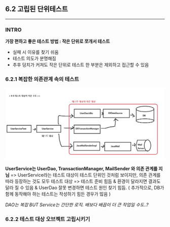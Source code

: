 ## 6.2 고립된 단위테스트

<hr />

### INTRO
**가장 편하고 좋은 테스트 방법 : 작은 단위로 쪼개서 테스트**
- 실패 시 이유를 찾기 쉬움
- 테스트 의도가 분명해짐
- 추후 덩치가 커져도 작은 단위로 테스트 한 부분은 제외하고 접근할 수 있음


### 6.2.1 복잡한 의존관계 속의 테스트

![Alt 테스트 대상의 의존 대상](./pic6-5.jpg)

**UserService는 UserDao, TransactionManager, MailSender 와 의존 관계를 지님**
=> UserService라는 테스트 대상이 테스트 단위인 것처럼 보이지만, 의존 관계를 따라 등장하는 것도 모두 테스트 대상
=> 테스트 준비 힘듬 & 환경이 달라지면 결과도 달라 질 수 있음 & UserDao 잘못 변경하면 테스트 원인 찾기 힘듬.
( 추가적으로, DB가 함께 동작해야 하는 테스트는 작성하기 힘든 경우가 많음 )

*DAO는 복잡 BUT Service는 간단한 로직. 배보다 배꼽이 더 큰 작업일 수도..?*

### 6.2.2 테스트 대상 오브젝트 고립시키기


 
 


 